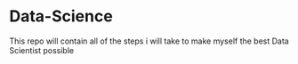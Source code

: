 # Data-Science
This repo will contain all of the steps i will take to make myself the best Data Scientist possible